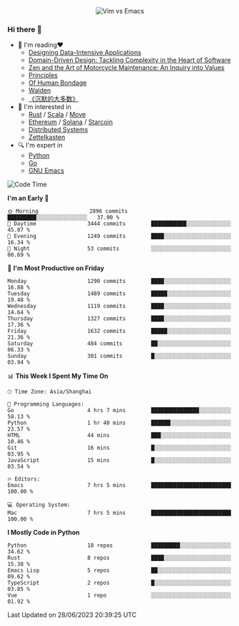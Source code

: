 <p align="center">
    <img src="https://gist.githubusercontent.com/coldnight/e696baffb094e71c96cb302118878eae/raw/40ea5053a6f66cc65f90f437e4173497da225958/banner.gif" alt="Vim vs Emacs" />
</p>

### Hi there 👋

- 📖 I'm reading❤️
    + [Designing Data-Intensive Applications](https://www.oreilly.com/library/view/designing-data-intensive-applications/9781491903063/)
    + [Domain-Driven Design: Tackling Complexity in the Heart of Software](https://www.dddcommunity.org/book/evans_2003/)
    + [Zen and the Art of Motorcycle Maintenance: An Inquiry into Values](https://en.wikipedia.org/wiki/Zen_and_the_Art_of_Motorcycle_Maintenance)
    + [Principles](https://www.principles.com/)
    + [Of Human Bondage](https://en.wikipedia.org/wiki/Of_Human_Bondage)
    + [Walden](https://en.wikipedia.org/wiki/Walden)
    + [《沉默的大多数》](https://en.wikipedia.org/wiki/Silent_majority)
- 🌱 I'm interested in
    + [Rust](https://www.rust-lang.org/) / [Scala](https://www.scala-lang.org/) / [Move](https://github.com/move-language/move/)
    + [Ethereum](https://ethereum.org/en/) / [Solana](https://solana.com/) / [Starcoin](https://github.com/starcoinorg/starcoin)
	+ [Distributed Systems](https://www.linuxzen.com/notes/topics/20200320174417_%E5%88%86%E5%B8%83%E5%BC%8F/)
	+ [Zettelkasten](https://www.linuxzen.com/notes/notes/20220120080920-slip_box/)
- 🔍 I'm expert in
    + [Python](https://www.python.org/)
    + [Go](https://go.dev/)
    + [GNU Emacs](https://www.gnu.org/software/emacs/)

<!--START_SECTION:waka-->
![Code Time](http://img.shields.io/badge/Code%20Time-2%2C216%20hrs%205%20mins-blue)

**I'm an Early 🐤** 

```text
🌞 Morning                2896 commits        █████████░░░░░░░░░░░░░░░░   37.90 % 
🌆 Daytime                3444 commits        ███████████░░░░░░░░░░░░░░   45.07 % 
🌃 Evening                1249 commits        ████░░░░░░░░░░░░░░░░░░░░░   16.34 % 
🌙 Night                  53 commits          ░░░░░░░░░░░░░░░░░░░░░░░░░   00.69 % 
```
📅 **I'm Most Productive on Friday** 

```text
Monday                   1290 commits        ████░░░░░░░░░░░░░░░░░░░░░   16.88 % 
Tuesday                  1489 commits        █████░░░░░░░░░░░░░░░░░░░░   19.48 % 
Wednesday                1119 commits        ████░░░░░░░░░░░░░░░░░░░░░   14.64 % 
Thursday                 1327 commits        ████░░░░░░░░░░░░░░░░░░░░░   17.36 % 
Friday                   1632 commits        █████░░░░░░░░░░░░░░░░░░░░   21.36 % 
Saturday                 484 commits         ██░░░░░░░░░░░░░░░░░░░░░░░   06.33 % 
Sunday                   301 commits         █░░░░░░░░░░░░░░░░░░░░░░░░   03.94 % 
```


📊 **This Week I Spent My Time On** 

```text
🕑︎ Time Zone: Asia/Shanghai

💬 Programming Languages: 
Go                       4 hrs 7 mins        ███████████████░░░░░░░░░░   58.13 % 
Python                   1 hr 40 mins        ██████░░░░░░░░░░░░░░░░░░░   23.57 % 
HTML                     44 mins             ███░░░░░░░░░░░░░░░░░░░░░░   10.46 % 
Git                      16 mins             █░░░░░░░░░░░░░░░░░░░░░░░░   03.95 % 
JavaScript               15 mins             █░░░░░░░░░░░░░░░░░░░░░░░░   03.54 % 

🔥 Editors: 
Emacs                    7 hrs 5 mins        █████████████████████████   100.00 % 

💻 Operating System: 
Mac                      7 hrs 5 mins        █████████████████████████   100.00 % 
```

**I Mostly Code in Python** 

```text
Python                   18 repos            █████████░░░░░░░░░░░░░░░░   34.62 % 
Rust                     8 repos             ████░░░░░░░░░░░░░░░░░░░░░   15.38 % 
Emacs Lisp               5 repos             ██░░░░░░░░░░░░░░░░░░░░░░░   09.62 % 
TypeScript               2 repos             █░░░░░░░░░░░░░░░░░░░░░░░░   03.85 % 
Vue                      1 repo              ░░░░░░░░░░░░░░░░░░░░░░░░░   01.92 % 
```




 Last Updated on 28/06/2023 20:39:25 UTC
<!--END_SECTION:waka-->
